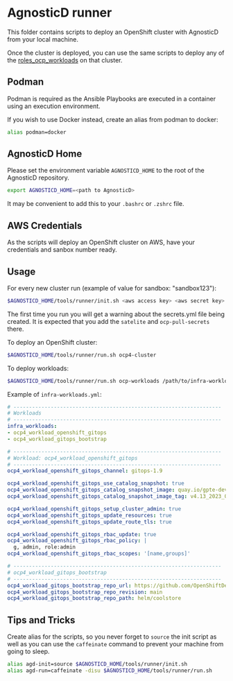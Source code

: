 # AgnosticD runner

This folder contains scripts to deploy an OpenShift cluster with AgnosticD from your local machine.

Once the cluster is deployed, you can use the same scripts to deploy any of the [roles_ocp_workloads](../../ansible/roles/roles_ocp_workloads) on that cluster.

## Podman

Podman is required as the Ansible Playbooks are executed in a container using an execution environment.

If you wish to use Docker instead, create an alias from podman to docker:

```bash
alias podman=docker
```

## AgnosticD Home

Please set the environment variable `AGNOSTICD_HOME` to the root of the AgnosticD repository.

```bash
export AGNOSTICD_HOME=<path to AgnosticD>
```

It may be convenient to add this to your `.bashrc` or `.zshrc` file.

## AWS Credentials

As the scripts will deploy an OpenShift cluster on AWS, have your credentials and sanbox number ready.

## Usage

For every new cluster run (example of value for sandbox: "sandbox123"):

```bash
$AGNOSTICD_HOME/tools/runner/init.sh <aws access key> <aws secret key> <sandbox>
```

The first time you run you will get a warning about the secrets.yml file being created. It is expected that you add the `satelite` and `ocp-pull-secrets` there.

To deploy an OpenShift cluster:

```bash
$AGNOSTICD_HOME/tools/runner/run.sh ocp4-cluster
```

To deploy workloads:

```bash
$AGNOSTICD_HOME/tools/runner/run.sh ocp-workloads /path/to/infra-workloads.yml
```

Example of `infra-workloads.yml`:
```yaml
# -------------------------------------------------------------------
# Workloads
# -------------------------------------------------------------------
infra_workloads:
- ocp4_workload_openshift_gitops
- ocp4_workload_gitops_bootstrap

# -------------------------------------------------------------------
# Workload: ocp4_workload_openshift_gitops
# -------------------------------------------------------------------
ocp4_workload_openshift_gitops_channel: gitops-1.9

ocp4_workload_openshift_gitops_use_catalog_snapshot: true
ocp4_workload_openshift_gitops_catalog_snapshot_image: quay.io/gpte-devops-automation/olm_snapshot_redhat_catalog
ocp4_workload_openshift_gitops_catalog_snapshot_image_tag: v4.13_2023_06_26

ocp4_workload_openshift_gitops_setup_cluster_admin: true
ocp4_workload_openshift_gitops_update_resources: true
ocp4_workload_openshift_gitops_update_route_tls: true

ocp4_workload_openshift_gitops_rbac_update: true
ocp4_workload_openshift_gitops_rbac_policy: |
  g, admin, role:admin
ocp4_workload_openshift_gitops_rbac_scopes: '[name,groups]'

# -------------------------------------------------------------------
# ocp4_workload_gitops_bootstrap
# -------------------------------------------------------------------
ocp4_workload_gitops_bootstrap_repo_url: https://github.com/OpenShiftDemos/coolstore-portfolio
ocp4_workload_gitops_bootstrap_repo_revision: main
ocp4_workload_gitops_bootstrap_repo_path: helm/coolstore
```

## Tips and Tricks

Create alias for the scripts, so you never forget to `source` the init script as well as you can use the `caffeinate` command to prevent your machine from going to sleep.

```bash
alias agd-init=source $AGNOSTICD_HOME/tools/runner/init.sh
alias agd-run=caffeinate -disu $AGNOSTICD_HOME/tools/runner/run.sh
```
